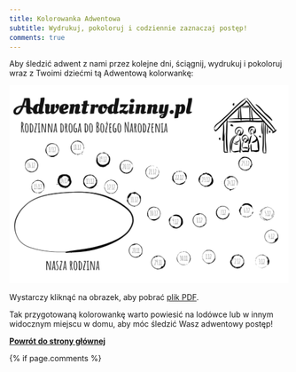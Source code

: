 ```yaml
---
title: Kolorowanka Adwentowa
subtitle: Wydrukuj, pokoloruj i codziennie zaznaczaj postęp!
comments: true
---
```


Aby śledzić adwent z nami przez kolejne dni, ściągnij, wydrukuj i pokoloruj wraz z Twoimi dziećmi tą Adwentową kolorwankę:

[![Kolorowanka](/img/adwent-rodzinny-kolorowanka.png)](/img/adwent-rodzinny-kolorowanka.pdf)

Wystarczy kliknąć na obrazek, aby pobrać [plik PDF](/img/adwent-rodzinny-kolorowanka.pdf).

Tak przygotowaną kolorowankę warto powiesić na lodówce lub w innym widocznym miejscu w domu, aby móc śledzić Wasz adwentowy postęp!

**[Powrót do strony głównej](/)**

{% if page.comments %}
<div id="disqus_thread"></div>
<script>
    /**
    *  RECOMMENDED CONFIGURATION VARIABLES: EDIT AND UNCOMMENT THE SECTION BELOW TO INSERT DYNAMIC VALUES FROM YOUR PLATFORM OR CMS.
    *  LEARN WHY DEFINING THESE VARIABLES IS IMPORTANT: https://disqus.com/admin/universalcode/#configuration-variables    */
    /*
    var disqus_config = function () {
    this.page.url = '{{ site.url }}';
    this.page.identifier = '{{ page.url}}';
    };
    */
    (function() { // DON'T EDIT BELOW THIS LINE
    var d = document, s = d.createElement('script');
    s.src = 'https://adwentrodzinny-pl.disqus.com/embed.js';
    s.setAttribute('data-timestamp', +new Date());
    (d.head || d.body).appendChild(s);
    })();
{% endif %}